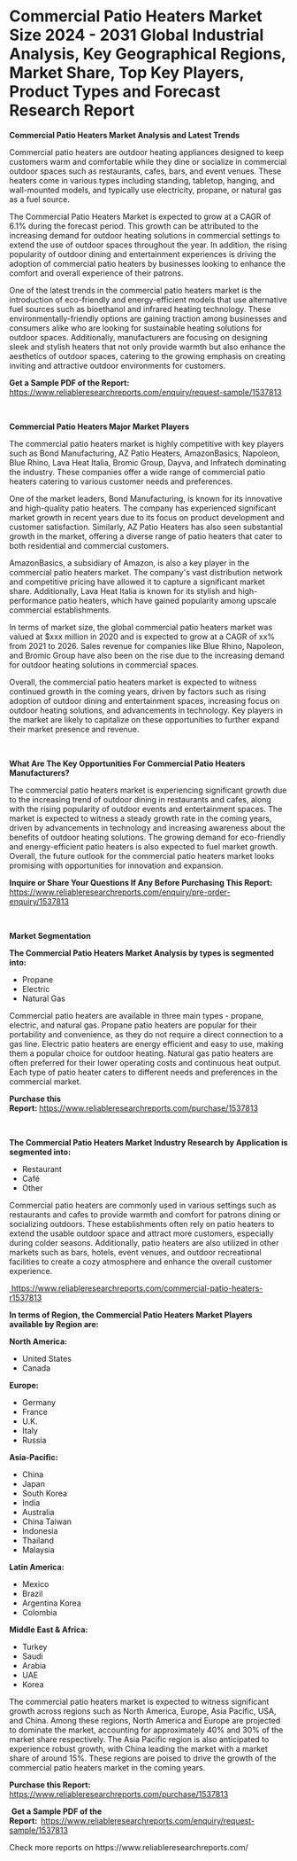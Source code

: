 <p><h1>Commercial Patio Heaters Market Size 2024 - 2031 Global Industrial Analysis, Key Geographical Regions, Market Share, Top Key Players, Product Types and Forecast Research Report</h1></p><p><strong>Commercial Patio Heaters Market Analysis and Latest Trends</strong></p>
<p><p>Commercial patio heaters are outdoor heating appliances designed to keep customers warm and comfortable while they dine or socialize in commercial outdoor spaces such as restaurants, cafes, bars, and event venues. These heaters come in various types including standing, tabletop, hanging, and wall-mounted models, and typically use electricity, propane, or natural gas as a fuel source.</p><p>The Commercial Patio Heaters Market is expected to grow at a CAGR of 6.1% during the forecast period. This growth can be attributed to the increasing demand for outdoor heating solutions in commercial settings to extend the use of outdoor spaces throughout the year. In addition, the rising popularity of outdoor dining and entertainment experiences is driving the adoption of commercial patio heaters by businesses looking to enhance the comfort and overall experience of their patrons.</p><p>One of the latest trends in the commercial patio heaters market is the introduction of eco-friendly and energy-efficient models that use alternative fuel sources such as bioethanol and infrared heating technology. These environmentally-friendly options are gaining traction among businesses and consumers alike who are looking for sustainable heating solutions for outdoor spaces. Additionally, manufacturers are focusing on designing sleek and stylish heaters that not only provide warmth but also enhance the aesthetics of outdoor spaces, catering to the growing emphasis on creating inviting and attractive outdoor environments for customers.</p></p>
<p><strong>Get a Sample PDF of the Report:&nbsp;</strong> <a href="https://www.reliableresearchreports.com/enquiry/request-sample/1537813">https://www.reliableresearchreports.com/enquiry/request-sample/1537813</a></p>
<p>&nbsp;</p>
<p><strong>Commercial Patio Heaters Major Market Players</strong></p>
<p><p>The commercial patio heaters market is highly competitive with key players such as Bond Manufacturing, AZ Patio Heaters, AmazonBasics, Napoleon, Blue Rhino, Lava Heat Italia, Bromic Group, Dayva, and Infratech dominating the industry. These companies offer a wide range of commercial patio heaters catering to various customer needs and preferences.</p><p>One of the market leaders, Bond Manufacturing, is known for its innovative and high-quality patio heaters. The company has experienced significant market growth in recent years due to its focus on product development and customer satisfaction. Similarly, AZ Patio Heaters has also seen substantial growth in the market, offering a diverse range of patio heaters that cater to both residential and commercial customers.</p><p>AmazonBasics, a subsidiary of Amazon, is also a key player in the commercial patio heaters market. The company's vast distribution network and competitive pricing have allowed it to capture a significant market share. Additionally, Lava Heat Italia is known for its stylish and high-performance patio heaters, which have gained popularity among upscale commercial establishments.</p><p>In terms of market size, the global commercial patio heaters market was valued at $xxx million in 2020 and is expected to grow at a CAGR of xx% from 2021 to 2026. Sales revenue for companies like Blue Rhino, Napoleon, and Bromic Group have also been on the rise due to the increasing demand for outdoor heating solutions in commercial spaces.</p><p>Overall, the commercial patio heaters market is expected to witness continued growth in the coming years, driven by factors such as rising adoption of outdoor dining and entertainment spaces, increasing focus on outdoor heating solutions, and advancements in technology. Key players in the market are likely to capitalize on these opportunities to further expand their market presence and revenue.</p></p>
<p>&nbsp;</p>
<p><strong>What Are The Key Opportunities For Commercial Patio Heaters Manufacturers?</strong></p>
<p><p>The commercial patio heaters market is experiencing significant growth due to the increasing trend of outdoor dining in restaurants and cafes, along with the rising popularity of outdoor events and entertainment spaces. The market is expected to witness a steady growth rate in the coming years, driven by advancements in technology and increasing awareness about the benefits of outdoor heating solutions. The growing demand for eco-friendly and energy-efficient patio heaters is also expected to fuel market growth. Overall, the future outlook for the commercial patio heaters market looks promising with opportunities for innovation and expansion.</p></p>
<p><strong>Inquire or Share Your Questions If Any Before Purchasing This Report:</strong> <a href="https://www.reliableresearchreports.com/enquiry/pre-order-enquiry/1537813">https://www.reliableresearchreports.com/enquiry/pre-order-enquiry/1537813</a></p>
<p>&nbsp;</p>
<p><strong>Market Segmentation</strong></p>
<p><strong>The Commercial Patio Heaters Market Analysis by types is segmented into:</strong></p>
<p><ul><li>Propane</li><li>Electric</li><li>Natural Gas</li></ul></p>
<p><p>Commercial patio heaters are available in three main types - propane, electric, and natural gas. Propane patio heaters are popular for their portability and convenience, as they do not require a direct connection to a gas line. Electric patio heaters are energy efficient and easy to use, making them a popular choice for outdoor heating. Natural gas patio heaters are often preferred for their lower operating costs and continuous heat output. Each type of patio heater caters to different needs and preferences in the commercial market.</p></p>
<p><strong>Purchase this Report:&nbsp;</strong><a href="https://www.reliableresearchreports.com/purchase/1537813">https://www.reliableresearchreports.com/purchase/1537813</a></p>
<p>&nbsp;</p>
<p><strong>The Commercial Patio Heaters Market Industry Research by Application is segmented into:</strong></p>
<p><ul><li>Restaurant</li><li>Café</li><li>Other</li></ul></p>
<p><p>Commercial patio heaters are commonly used in various settings such as restaurants and cafes to provide warmth and comfort for patrons dining or socializing outdoors. These establishments often rely on patio heaters to extend the usable outdoor space and attract more customers, especially during colder seasons. Additionally, patio heaters are also utilized in other markets such as bars, hotels, event venues, and outdoor recreational facilities to create a cozy atmosphere and enhance the overall customer experience.</p></p>
<p><a href="https://www.reliableresearchreports.com/commercial-patio-heaters-r1537813">&nbsp;https://www.reliableresearchreports.com/commercial-patio-heaters-r1537813</a></p>
<p><strong>In terms of Region, the Commercial Patio Heaters Market Players available by Region are:</strong></p>
<p>
    <p> <strong> North America: </strong>
        <ul>
            <li>United States</li>
            <li>Canada</li>
        </ul>
        </p> 
    <p> <strong> Europe: </strong>
        <ul>
            <li>Germany</li>
            <li>France</li>
            <li>U.K.</li>
            <li>Italy</li>
            <li>Russia</li>
        </ul>
        </p> 
    <p> <strong> Asia-Pacific: </strong>
        <ul>
            <li>China</li>
            <li>Japan</li>
            <li>South Korea</li>
            <li>India</li>
            <li>Australia</li>
            <li>China Taiwan</li>
            <li>Indonesia</li>
            <li>Thailand</li>
            <li>Malaysia</li>
        </ul>
        </p> 
    <p> <strong> Latin America: </strong>
        <ul>
            <li>Mexico</li>
            <li>Brazil</li>
            <li>Argentina Korea</li>
            <li>Colombia</li>
        </ul>
        </p> 
    <p> <strong> Middle East & Africa: </strong>
        <ul>
            <li>Turkey</li>
            <li>Saudi</li>
            <li>Arabia</li>
            <li>UAE</li>
            <li>Korea</li>
        </ul>
    </p>
    </p>
<p><p>The commercial patio heaters market is expected to witness significant growth across regions such as North America, Europe, Asia Pacific, USA, and China. Among these regions, North America and Europe are projected to dominate the market, accounting for approximately 40% and 30% of the market share respectively. The Asia Pacific region is also anticipated to experience robust growth, with China leading the market with a market share of around 15%. These regions are poised to drive the growth of the commercial patio heaters market in the coming years.</p></p>
<p><strong>Purchase this Report: </strong><a href="https://www.reliableresearchreports.com/purchase/1537813">https://www.reliableresearchreports.com/purchase/1537813</a></p>
<p>&nbsp;<strong>Get a Sample PDF of the Report:&nbsp;&nbsp;</strong><a href="https://www.reliableresearchreports.com/enquiry/request-sample/1537813">https://www.reliableresearchreports.com/enquiry/request-sample/1537813</a></p>
<p><strong></strong></p>
<p>Check more reports on https://www.reliableresearchreports.com/</p>